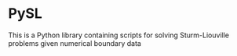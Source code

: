 # PySL
This is a Python library containing scripts for solving Sturm-Liouville problems given numerical boundary data
